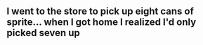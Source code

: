 ## I went to the store to pick up eight cans of sprite... when I got home I realized I'd only picked seven up
